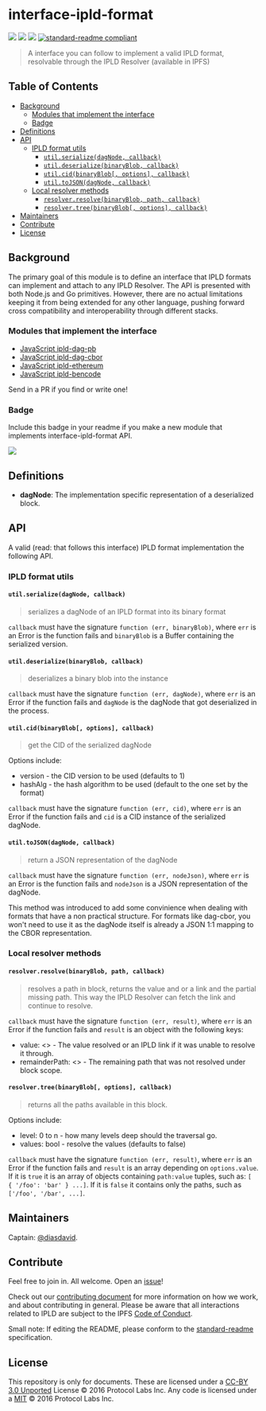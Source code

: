 # interface-ipld-format

[![](https://img.shields.io/badge/made%20by-Protocol%20Labs-blue.svg?style=flat-square)](http://ipn.io)
[![](https://img.shields.io/badge/freenode-%23ipfs-blue.svg?style=flat-square)](http://webchat.freenode.net/?channels=%23ipfs)
[![](https://img.shields.io/badge/project-IPLD-blue.svg?style=flat-square)](http://github.com/ipld/ipld)
[![standard-readme compliant](https://img.shields.io/badge/standard--readme-OK-green.svg?style=flat-square)](https://github.com/RichardLitt/standard-readme)

> A interface you can follow to implement a valid IPLD format, resolvable through the IPLD Resolver (available in IPFS)

## Table of Contents

- [Background](#background)
  - [Modules that implement the interface](#modules-that-implement-the-interface)
  - [Badge](#badge)
- [Definitions](#definitions)
- [API](#api)
  - [IPLD format utils](#ipld-format-utils)
    - [`util.serialize(dagNode, callback)`](#utilserializedagnode-callback)
    - [`util.deserialize(binaryBlob, callback)`](#utildeserializebinaryblob-callback)
    - [`util.cid(binaryBlob[, options], callback)`](#utilciddagnode-callback)
    - [`util.toJSON(dagNode, callback)`](#utiltojsondagnode-callback)
  - [Local resolver methods](#local-resolver-methods)
    - [`resolver.resolve(binaryBlob, path, callback)`](#resolverresolvebinaryblob-path-callback)
    - [`resolver.tree(binaryBlob[, options], callback)`](#resolvertreebinaryblob-options-callback)
- [Maintainers](#maintainers)
- [Contribute](#contribute)
- [License](#license)

## Background

The primary goal of this module is to define an interface that IPLD formats can implement and attach to any IPLD Resolver. The API is presented with both Node.js and Go primitives. However, there are no actual limitations keeping it from being extended for any other language, pushing forward cross compatibility and interoperability through different stacks.

### Modules that implement the interface

- [JavaScript ipld-dag-pb](https://github.com/ipld/js-ipld-dag-pb)
- [JavaScript ipld-dag-cbor](https://github.com/ipld/js-ipld-dag-cbor)
- [JavaScript ipld-ethereum](https://github.com/ipld/js-ipld-ethereum)
- [JavaScript ipld-bencode](https://github.com/ipld/js-ipld-bencode)

Send in a PR if you find or write one!

### Badge

Include this badge in your readme if you make a new module that implements interface-ipld-format API.

![](/img/badge.png)

## Definitions

- **dagNode**: The implementation specific representation of a deserialized block.

## API

A valid (read: that follows this interface) IPLD format implementation the following API.

### IPLD format utils

#### `util.serialize(dagNode, callback)`

> serializes a dagNode of an IPLD format into its binary format

`callback` must have the signature `function (err, binaryBlob)`, where `err` is an Error is the function fails and `binaryBlob` is a Buffer containing the serialized version.

#### `util.deserialize(binaryBlob, callback)`

> deserializes a binary blob into the instance

`callback` must have the signature `function (err, dagNode)`, where `err` is an Error if the function fails and `dagNode` is the dagNode that got deserialized in the process.

#### `util.cid(binaryBlob[, options], callback)`

> get the CID of the serialized dagNode

Options include:
  - version - the CID version to be used (defaults to 1)
  - hashAlg - the hash algorithm to be used (default to the one set by the format)

`callback` must have the signature `function (err, cid)`, where `err` is an Error if the function fails and `cid` is a CID instance of the serialized dagNode.

#### `util.toJSON(dagNode, callback)`

> return a JSON representation of the dagNode

`callback` must have the signature `function (err, nodeJson)`, where `err` is an Error is the function fails and `nodeJson` is a JSON representation of the dagNode.

This method was introduced to add some convinience when dealing with formats that have a non practical structure. For formats like dag-cbor, you won't need to use it as the dagNode itself is already a JSON 1:1 mapping to the CBOR representation.

### Local resolver methods

#### `resolver.resolve(binaryBlob, path, callback)`

> resolves a path in block, returns the value and or a link and the partial missing path. This way the IPLD Resolver can fetch the link and continue to resolve.

`callback` must have the signature `function (err, result)`, where `err` is an Error if the function fails and `result` is an object with the following keys:

- value: <> - The value resolved or an IPLD link if it was unable to resolve it through.
- remainderPath: <> - The remaining path that was not resolved under block scope.

#### `resolver.tree(binaryBlob[, options], callback)`

> returns all the paths available in this block.

Options include:
  - level: 0 to n - how many levels deep should the traversal go.
  - values: bool - resolve the values (defaults to false)

`callback` must have the signature `function (err, result)`, where `err` is an Error if the function fails and `result` is an array depending on `options.value`. If it is `true` it is an array of objects containing `path:value` tuples, such as: `[ { '/foo': 'bar' } ...]`. If it is `false` it contains only the paths, such as `['/foo', '/bar', ...]`.

## Maintainers

Captain: [@diasdavid](https://github.com/diasdavid).

## Contribute

Feel free to join in. All welcome. Open an [issue](https://github.com/ipld/interface-ipld-format/issues)!

Check out our [contributing document](https://github.com/ipld/ipld/blob/master/contributing.md) for more information on how we work, and about contributing in general. Please be aware that all interactions related to IPLD are subject to the IPFS [Code of Conduct](https://github.com/ipfs/community/blob/master/code-of-conduct.md).

Small note: If editing the README, please conform to the [standard-readme](https://github.com/RichardLitt/standard-readme) specification.

## License

This repository is only for documents. These are licensed under a [CC-BY 3.0 Unported](LICENSE) License © 2016 Protocol Labs Inc. Any code is licensed under a [MIT](MIT-LICENSE) © 2016 Protocol Labs Inc.

[UnixFS]: https://github.com/ipfs/specs/tree/master/unixfs
